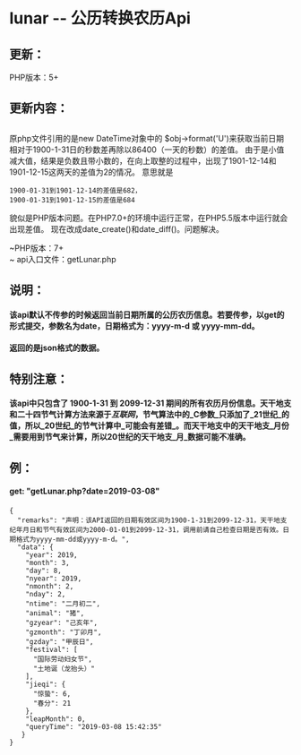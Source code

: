 # lunar -- 公历转换农历Api

## 更新：
PHP版本：5+ <br>

## 更新内容：
##

原php文件引用的是new DateTime对象中的 $obj->format('U')来获取当前日期相对于1900-1-31日的秒数差再除以86400（一天的秒数）的差值。
由于是小值减大值，结果是负数且带小数的，在向上取整的过程中，出现了1901-12-14和1901-12-15这两天的差值为2的情况。
意思就是
```
1900-01-31到1901-12-14的差值是682，
1900-01-31到1901-12-15的差值是684
```
貌似是PHP版本问题。在PHP7.0+的环境中运行正常，在PHP5.5版本中运行就会出现差值。
现在改成date_create()和date_diff()。问题解决。


~PHP版本：7+ <br>~
api入口文件：getLunar.php <br>


## 说明：
#### 该api默认不传参的时候返回当前日期所属的公历农历信息。若要传参，以get的形式提交，参数名为date，日期格式为：yyyy-m-d 或 yyyy-mm-dd。
#### 返回的是json格式的数据。

## 特别注意：
#### 该api中只包含了 1900-1-31 到 2099-12-31 期间的所有农历月份信息。天干地支和二十四节气计算方法来源于*互联网*，节气算法中的_C参数_只添加了_21世纪_的值，所以_20世纪_的节气计算中_可能会有差错_。而天干地支中的天干地支_月份_需要用到节气来计算，所以20世纪的天干地支_月_数据可能不准确。

## 例：
#### get: "getLunar.php?date=2019-03-08"
#### 
```
{
  "remarks": "声明：该API返回的日期有效区间为1900-1-31到2099-12-31，天干地支纪年月日和节气有效区间为2000-01-01到2099-12-31，调用前请自己检查日期是否有效。日期格式为yyyy-mm-dd或yyyy-m-d。",
  "data": {
    "year": 2019,
    "month": 3,
    "day": 8,
    "nyear": 2019,
    "nmonth": 2,
    "nday": 2,
    "ntime": "二月初二",
    "animal": "猪",
    "gzyear": "己亥年",
    "gzmonth": "丁卯月",
    "gzday": "甲辰日",
    "festival": [
      "国际劳动妇女节",
      "土地诞（龙抬头）"
    ],
    "jieqi": {
      "惊蛰": 6,
      "春分": 21
    },
    "leapMonth": 0,
    "queryTime": "2019-03-08 15:42:35"
   }
}
```

